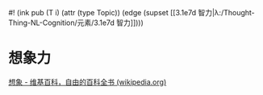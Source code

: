 #! (ink pub (T i) (attr (type Topic)) (edge (supset [[3.1e7d 智力|λ:/Thought-Thing-NL-Cognition/元素/3.1e7d 智力]])))

# 想象力

[想象 - 维基百科，自由的百科全书 (wikipedia.org)](https://zh.wikipedia.org/wiki/%E6%83%B3%E8%B1%A1)
